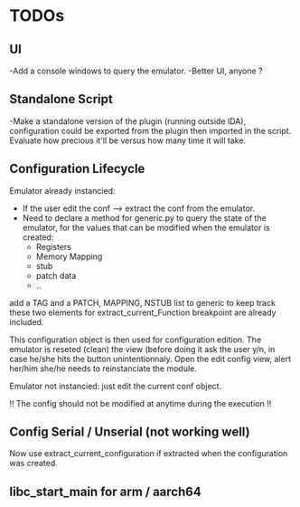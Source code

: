 # TODOs

## UI

-Add a console windows to query the emulator. 
-Better UI, anyone ? 

## Standalone Script 

-Make a standalone version of the plugin (running outside IDA),
configuration could be exported from the plugin then imported in 
the script. Evaluate how precious it'll be versus how many time it will take.


## Configuration Lifecycle 

Emulator already instancied: 
 - If the user edit the conf --> extract the conf from the emulator.
 - Need to declare a method for generic.py to query the state of the emulator, 
 for the values that can be modified when the emulator is created: 
   - Registers 
   - Memory Mapping 
   - stub
   - patch data
   - .. 

add a TAG and a PATCH, MAPPING, NSTUB list to generic to keep track these two elements for extract_current_Function 
breakpoint are already included.

This configuration object is then used for configuration edition. 
The emulator is reseted (clean) the view (before doing it ask the user y/n, in case he/she hits the button unintentionnaly. 
Open the edit config view, alert her/him she/he needs to reinstanciate the module.

Emulator not instancied: just edit the current conf object.


!! The config should not be modified at anytime during the execution !! 

## Config Serial / Unserial (not working well)

Now use extract_current_configuration if extracted when the configuration was created.


## libc_start_main for arm / aarch64

